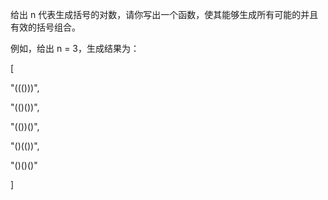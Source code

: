 给出 n 代表生成括号的对数，请你写出一个函数，使其能够生成所有可能的并且有效的括号组合。

例如，给出 n = 3，生成结果为：

[

  "((()))",
  
  "(()())",
  
  "(())()",
  
  "()(())",
  
  "()()()"
  
]
